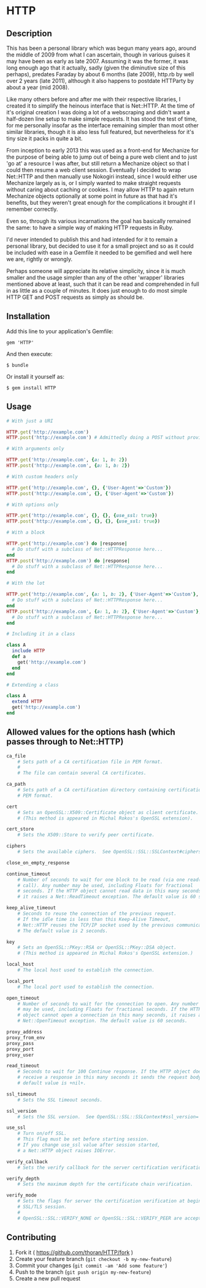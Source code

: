 # HTTP

## Description

This has been a personal library which was begun many years ago, around the middle of 2009 from what I can ascertain, though in various guises it may have been as early as late 2007.  Assuming it was the former, it was long enough ago that it actually, sadly (given the diminutive size of this perhaps), predates Faraday by about 6 months (late 2009), http.rb by well over 2 years (late 2011), although it also happens to postdate HTTParty by about a year (mid 2008).  

Like many others before and after me with their respective libraries, I created it to simplify the heinous interface that is Net::HTTP.  At the time of it's original creation I was doing a lot of a webscraping and didn't want a half-dozen line setup to make simple requests.  It has stood the test of time, for me personally insofar as the interface remaining simpler than most other similar libraries, though it is also less full featured, but nevertheless for it's tiny size it packs in quite a bit.  

From inception to early 2013 this was used as a front-end for Mechanize for the purpose of being able to jump out of being a pure web client and to just 'go at' a resource I was after, but still return a Mechanize object so that I could then resume a web client session.  Eventually I decided to wrap Net::HTTP and then manually use Nokogiri instead, since I would either use Mechanize largely as is, or I simply wanted to make straight requests without caring about caching or cookies.  I may allow HTTP to again return Mechanize objects optionally at some point in future as that had it's benefits, but they weren't great enough for the complications it brought if I remember correctly.  

Even so, through its various incarnations the goal has basically remained the same: to have a simple way of making HTTP requests in Ruby.  

I'd never intended to publish this and had intended for it to remain a personal library, but decided to use it for a small project and so as it could be included with ease in a Gemfile it needed to be gemified and well here we are, rightly or wrongly.  

Perhaps someone will appreciate its relative simplicity, since it is much smaller and the usage simpler than any of the other 'wrapper' libraries mentioned above at least, such that it can be read and comprehended in full in as little as a couple of minutes.  It does just enough to do most simple HTTP GET and POST requests as simply as should be.  


## Installation

Add this line to your application's Gemfile:

	gem 'HTTP'

And then execute:

    $ bundle

Or install it yourself as:

    $ gem install HTTP


## Usage

```Ruby
# With just a URI

HTTP.get('http://example.com')
HTTP.post('http://example.com') # Admittedly doing a POST without providing form data probably doesn't make much sense.

# With arguments only

HTTP.get('http://example.com', {a: 1, b: 2})
HTTP.post('http://example.com', {a: 1, b: 2})

# With custom headers only

HTTP.get('http://example.com', {}, {'User-Agent'=>'Custom'})
HTTP.post('http://example.com', {}, {'User-Agent'=>'Custom'})

# With options only

HTTP.get('http://example.com', {}, {}, {use_ssl: true})
HTTP.post('http://example.com', {}, {}, {use_ssl: true})

# With a block

HTTP.get('http://example.com') do |response|
  # Do stuff with a subclass of Net::HTTPResponse here...
end
HTTP.post('http://example.com') do |response|
  # Do stuff with a subclass of Net::HTTPResponse here...
end

# With the lot

HTTP.get('http://example.com', {a: 1, b: 2}, {'User-Agent'=>'Custom'}, {use_ssl: true}) do |response|
  # Do stuff with a subclass of Net::HTTPResponse here...
end
HTTP.post('http://example.com', {a: 1, b: 2}, {'User-Agent'=>'Custom'}, {use_ssl: true}) do |response|
  # Do stuff with a subclass of Net::HTTPResponse here...
end

# Including it in a class

class A
  include HTTP
  def a
    get('http://example.com')
  end
end

# Extending a class

class A
  extend HTTP
  get('http://example.com')
end

```

## Allowed values for the options hash (which passes through to Net::HTTP)
```Ruby
ca_file
    # Sets path of a CA certification file in PEM format.
    #
    # The file can contain several CA certificates.

ca_path
    # Sets path of a CA certification directory containing certifications in
    # PEM format.

cert
    # Sets an OpenSSL::X509::Certificate object as client certificate.
    # (This method is appeared in Michal Rokos's OpenSSL extension).

cert_store
    # Sets the X509::Store to verify peer certificate.

ciphers
    # Sets the available ciphers.  See OpenSSL::SSL::SSLContext#ciphers=

close_on_empty_response

continue_timeout
    # Number of seconds to wait for one block to be read (via one read(2)
    # call). Any number may be used, including Floats for fractional
    # seconds. If the HTTP object cannot read data in this many seconds,
    # it raises a Net::ReadTimeout exception. The default value is 60 seconds.

keep_alive_timeout
    # Seconds to reuse the connection of the previous request.
    # If the idle time is less than this Keep-Alive Timeout,
    # Net::HTTP reuses the TCP/IP socket used by the previous communication.
    # The default value is 2 seconds.

key
    # Sets an OpenSSL::PKey::RSA or OpenSSL::PKey::DSA object.
    # (This method is appeared in Michal Rokos's OpenSSL extension.)

local_host
    # The local host used to establish the connection.

local_port
    # The local port used to establish the connection.

open_timeout
    # Number of seconds to wait for the connection to open. Any number
    # may be used, including Floats for fractional seconds. If the HTTP
    # object cannot open a connection in this many seconds, it raises a
    # Net::OpenTimeout exception. The default value is 60 seconds.

proxy_address
proxy_from_env
proxy_pass
proxy_port
proxy_user

read_timeout
    # Seconds to wait for 100 Continue response. If the HTTP object does not
    # receive a response in this many seconds it sends the request body. The
    # default value is +nil+.

ssl_timeout
    # Sets the SSL timeout seconds.

ssl_version
    # Sets the SSL version.  See OpenSSL::SSL::SSLContext#ssl_version=

use_ssl
    # Turn on/off SSL.
    # This flag must be set before starting session.
    # If you change use_ssl value after session started,
    # a Net::HTTP object raises IOError.

verify_callback
    # Sets the verify callback for the server certification verification.

verify_depth
    # Sets the maximum depth for the certificate chain verification.

verify_mode
    # Sets the flags for server the certification verification at beginning of
    # SSL/TLS session.
    #
    # OpenSSL::SSL::VERIFY_NONE or OpenSSL::SSL::VERIFY_PEER are acceptable.
```

## Contributing

1. Fork it ( https://github.com/thoran/HTTP/fork )
2. Create your feature branch (`git checkout -b my-new-feature`)
3. Commit your changes (`git commit -am 'Add some feature'`)
4. Push to the branch (`git push origin my-new-feature`)
5. Create a new pull request

